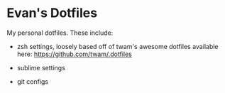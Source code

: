 Evan's Dotfiles
======

My personal dotfiles. These include:

* zsh settings, loosely based off of twam's awesome dotfiles available here: https://github.com/twam/.dotfiles

* sublime settings

* git configs

